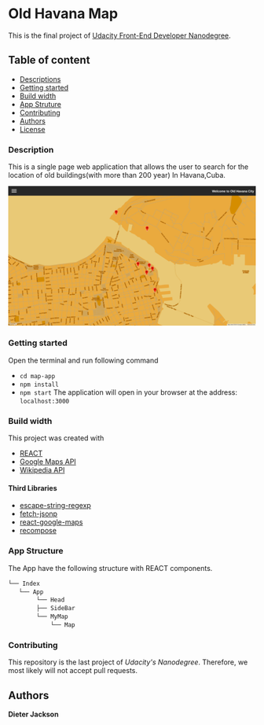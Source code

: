 # Old Havana Map
This is the final project of  [Udacity Front-End Developer Nanodegree](https://eu.udacity.com/course/front-end-web-developer-nanodegree--nd001).
## Table of content
* [Descriptions](#description)
* [Getting started](#getting-started)
* [Build width](#build-width)
* [App Struture](#app-struture)
* [Contributing](#contributing)
* [Authors](#authors)
* [License](#license)

### Description
This is a single page web application that allows the user to search for the location of old buildings(with more than 200 year) In Havana,Cuba.

![old Havana](oldHavana.png)

### Getting started
Open the terminal and run following command
- `cd map-app`
- `npm install`
- `npm start`
The application will open in your browser at the address: `localhost:3000`

### Build width
This project was created with 
- [REACT](https://reactjs.org/)
- [Google Maps API](https://cloud.google.com/maps-platform/)
- [Wikipedia API](https://www.mediawiki.org/wiki/API:Main_page) 
#### Third Libraries
- [escape-string-regexp](https://github.com/sindresorhus/escape-string-regexp)
- [fetch-jsonp](https://github.com/camsong/fetch-jsonp)
- [react-google-maps](https://github.com/to9mchentw/react-google-maps)
- [recompose](https://github.com/acdlite/recompose)

### App Structure
The App have the following structure with REACT components.
```bash
└── Index
   └── App
        └── Head
        ├── SideBar
        └── MyMap
            └── Map

```


### Contributing
This repository is the last project of _Udacity's Nanodegree_. Therefore, we most likely will not accept pull requests. 

## Authors

**Dieter Jackson**